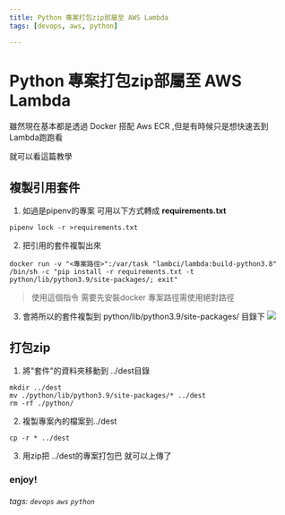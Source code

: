 ```yaml
---
title: Python 專案打包zip部屬至 AWS Lambda
tags: [devops, aws, python]

---
```


# Python 專案打包zip部屬至 AWS Lambda

雖然現在基本都是透過 Docker 搭配 Aws ECR ,但是有時候只是想快速丟到Lambda跑跑看

就可以看這篇教學


## 複製引用套件

1. 如過是pipenv的專案 可用以下方式轉成 **requirements.txt**
```shell=
pipenv lock -r >requirements.txt
```
2. 把引用的套件複製出來
```shell=
docker run -v "<專案路徑>":/var/task "lambci/lambda:build-python3.8" /bin/sh -c "pip install -r requirements.txt -t python/lib/python3.9/site-packages/; exit"
```

> 使用這個指令 需要先安裝docker
> 專案路徑需使用絕對路徑

3. 會將所以的套件複製到 python/lib/python3.9/site-packages/ 目錄下
![](https://i.imgur.com/GcGvotK.png)


## 打包zip

1. 將"套件"的資料夾移動到 ../dest目錄
```shell=
mkdir ../dest
mv ./python/lib/python3.9/site-packages/* ../dest 
rm -rf ./python/
```

2. 複製專案內的檔案到../dest 
```shell=
cp -r * ../dest
```
3. 用zip把 ../dest的專案打包巴 就可以上傳了

### enjoy!

###### tags: `devops` `aws` `python`